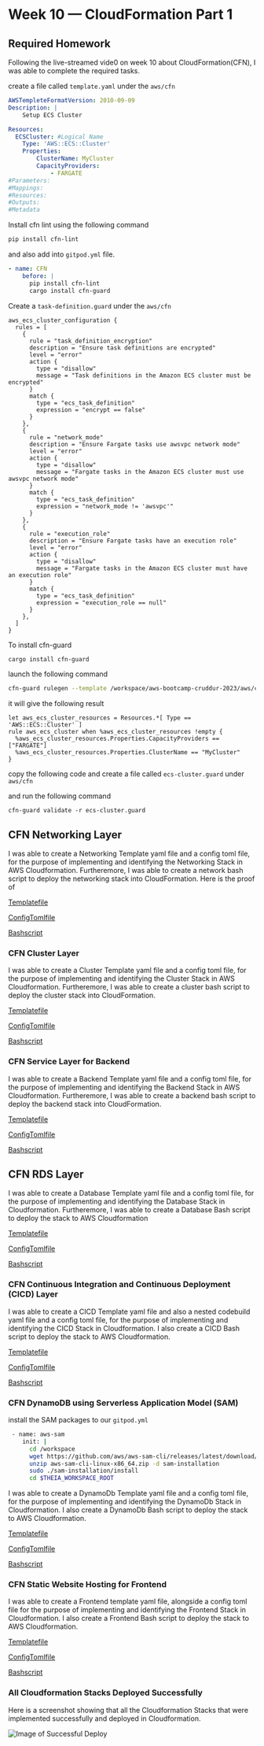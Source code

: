 # Week 10 — CloudFormation Part 1

## Required Homework
Following the live-streamed vide0 on week 10 about CloudFormation(CFN), I was able to complete the required tasks.


create a file called `template.yaml`  under the `aws/cfn` 

```yaml
AWSTempleteFormatVersion: 2010-09-09
Description: |
    Setup ECS Cluster

Resources:
  ECSCluster: #Logical Name 
    Type: 'AWS::ECS::Cluster'
    Properties:
        ClusterName: MyCluster
        CapacityProviders:
            - FARGATE
#Parameters:
#Mappings:
#Resources:
#Outputs:
#Metadata
```


Install cfn lint using the following command
```bash
pip install cfn-lint
```

and also add into `gitpod.yml` file.

```yaml
- name: CFN
    before: |
      pip install cfn-lint
      cargo install cfn-guard
```

Create a `task-definition.guard` under the `aws/cfn`

```guard
aws_ecs_cluster_configuration {
  rules = [
    {
      rule = "task_definition_encryption"
      description = "Ensure task definitions are encrypted"
      level = "error"
      action {
        type = "disallow"
        message = "Task definitions in the Amazon ECS cluster must be encrypted"
      }
      match {
        type = "ecs_task_definition"
        expression = "encrypt == false"
      }
    },
    {
      rule = "network_mode"
      description = "Ensure Fargate tasks use awsvpc network mode"
      level = "error"
      action {
        type = "disallow"
        message = "Fargate tasks in the Amazon ECS cluster must use awsvpc network mode"
      }
      match {
        type = "ecs_task_definition"
        expression = "network_mode != 'awsvpc'"
      }
    },
    {
      rule = "execution_role"
      description = "Ensure Fargate tasks have an execution role"
      level = "error"
      action {
        type = "disallow"
        message = "Fargate tasks in the Amazon ECS cluster must have an execution role"
      }
      match {
        type = "ecs_task_definition"
        expression = "execution_role == null"
      }
    },
  ]
}

```


To install cfn-guard 
```bash
cargo install cfn-guard
```

launch the following command
```bash
cfn-guard rulegen --template /workspace/aws-bootcamp-cruddur-2023/aws/cfn/template.yaml
```

it will give the following result
```
let aws_ecs_cluster_resources = Resources.*[ Type == 'AWS::ECS::Cluster' ]
rule aws_ecs_cluster when %aws_ecs_cluster_resources !empty {
  %aws_ecs_cluster_resources.Properties.CapacityProviders == ["FARGATE"]
  %aws_ecs_cluster_resources.Properties.ClusterName == "MyCluster"
}
```

copy the following code and create a file called `ecs-cluster.guard` under `aws/cfn`

and run the following command
```
cfn-guard validate -r ecs-cluster.guard
```


## CFN Networking Layer

I was able to create a Networking Template yaml file and a config toml file, for the purpose of implementing and identifying the Networking Stack in AWS Cloudformation. Furtheremore, I was able to create a network bash script to deploy the networking stack into CloudFormation.
Here is the proof of 

[Templatefile](https://github.com/Firdous2307/aws-bootcamp-cruddur-2023/blob/main/aws/cfn/networking/template.yaml)

[ConfigTomlfile](https://github.com/Firdous2307/aws-bootcamp-cruddur-2023/blob/main/aws/cfn/networking/config.toml)

[Bashscript](https://github.com/Firdous2307/aws-bootcamp-cruddur-2023/blob/main/bin/cfn/networking)




### CFN Cluster Layer
I was able to create a Cluster Template yaml file and a config toml file, for the purpose of implementing and identifying the Cluster Stack in AWS Cloudformation. Furtheremore, I was able to create a cluster bash script to deploy the cluster stack into CloudFormation.

[Templatefile](https://github.com/Firdous2307/aws-bootcamp-cruddur-2023/blob/main/aws/cfn/cluster/template.yaml)

[ConfigTomlfile](https://github.com/Firdous2307/aws-bootcamp-cruddur-2023/blob/main/aws/cfn/cluster/config.toml)

[Bashscript](https://github.com/Firdous2307/aws-bootcamp-cruddur-2023/blob/main/bin/cfn/cluster)



### CFN Service Layer for Backend
I was able to create a Backend Template yaml file and a config toml file, for the purpose of implementing and identifying the Backend Stack in AWS Cloudformation. Furtheremore, I was able to create a backend bash script to deploy the backend stack into CloudFormation.

[Templatefile](https://github.com/Firdous2307/aws-bootcamp-cruddur-2023/blob/main/aws/cfn/service/template.yaml)

[ConfigTomlfile](https://github.com/Firdous2307/aws-bootcamp-cruddur-2023/blob/main/aws/cfn/service/config.toml)

[Bashscript](https://github.com/Firdous2307/aws-bootcamp-cruddur-2023/blob/main/bin/cfn/service)




## CFN RDS Layer
I was able to create a Database Template yaml file and a config toml file, for the purpose of implementing and identifying the Database Stack in Cloudformation. Furtheremore, I was able to create a Database Bash script to deploy the stack to AWS Cloudformation


[Templatefile](https://github.com/Firdous2307/aws-bootcamp-cruddur-2023/blob/main/aws/cfn/db/template.yaml)

[ConfigTomlfile](https://github.com/Firdous2307/aws-bootcamp-cruddur-2023/blob/main/aws/cfn/db/config.toml)

[Bashscript](https://github.com/Firdous2307/aws-bootcamp-cruddur-2023/blob/main/bin/cfn/db)




### CFN Continuous Integration and Continuous Deployment (CICD) Layer
I was able to create a CICD Template yaml file and also a nested codebuild yaml file and a config toml file, for the purpose of implementing and identifying the CICD Stack in Cloudformation. I also create a CICD Bash script to deploy the stack to AWS Cloudformation.

[Templatefile](https://github.com/Firdous2307/aws-bootcamp-cruddur-2023/blob/main/aws/cfn/cicd/template.yaml)

[ConfigTomlfile](https://github.com/Firdous2307/aws-bootcamp-cruddur-2023/blob/main/aws/cfn/cicd/config.toml)

[Bashscript](https://github.com/Firdous2307/aws-bootcamp-cruddur-2023/blob/main/bin/cfn/cicd)



### CFN DynamoDB using Serverless Application Model (SAM)

install the SAM packages to our `gitpod.yml`
```sh
 - name: aws-sam
    init: |
      cd /workspace
      wget https://github.com/aws/aws-sam-cli/releases/latest/download/aws-sam-cli-linux-x86_64.zip
      unzip aws-sam-cli-linux-x86_64.zip -d sam-installation
      sudo ./sam-installation/install
      cd $THEIA_WORKSPACE_ROOT
```

I was able to create a DynamoDb Template yaml file and a config toml file, for the purpose of implementing and identifying the DynamoDb Stack in Cloudformation. I also create a DynamoDb Bash script to deploy the stack to AWS Cloudformation.


[Templatefile](https://github.com/Firdous2307/aws-bootcamp-cruddur-2023/blob/main/aws/cfn/ddb/template.yaml)

[ConfigTomlfile](https://github.com/Firdous2307/aws-bootcamp-cruddur-2023/blob/main/aws/cfn/ddb/config.toml)

[Bashscript](https://github.com/Firdous2307/aws-bootcamp-cruddur-2023/blob/main/bin/cfn/ddb)






### CFN Static Website Hosting for Frontend
I was able to create a Frontend template yaml file, alongside a config toml file for the purpose of implementing and identifying the Frontend Stack in Cloudformation. I also create a Frontend Bash script to deploy the stack to AWS Cloudformation.

[Templatefile](https://github.com/Firdous2307/aws-bootcamp-cruddur-2023/blob/main/aws/cfn/frontend/template.yaml)

[ConfigTomlfile](https://github.com/Firdous2307/aws-bootcamp-cruddur-2023/blob/main/aws/cfn/frontend/config.toml)

[Bashscript](https://github.com/Firdous2307/aws-bootcamp-cruddur-2023/blob/main/bin/cfn/frontend)



### All Cloudformation Stacks Deployed Successfully
Here is a screenshot showing that all the Cloudformation Stacks that were implemented successfully and deployed in Cloudformation.

![Image of Successful Deploy](assets/week%2010/CloudFormation.png)




